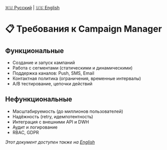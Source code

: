 [🇷🇺 Русский](../ru/requirements.md) | [🇺🇸 English](../en/requirements.md)

# 📋 Требования к Campaign Manager

## Функциональные
- Создание и запуск кампаний
- Работа с сегментами (статическими и динамическими)
- Поддержка каналов: Push, SMS, Email
- Контактная политика (ограничения, временные интервалы)
- A/B тестирование, цепочки действий

## Нефункциональные
- Масштабируемость (до миллионов пользователей)
- Надёжность (retry, идемпотентность)
- Интеграция с внешними API и DWH
- Аудит и логирование
- RBAC, GDPR

_Этот документ доступен также на [English](../en/requirements.md)_
